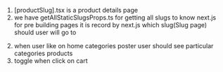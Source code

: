 1. [productSlug].tsx is a product details page
2. we have getAllStaticSlugsProps.ts for getting all slugs to know next.js for pre building pages it is record by next.js which slug(Slug page) should user will go to

<!-- TODO -->

2. when user like on home categories poster user should see particular categories products
3. toggle when click on cart
